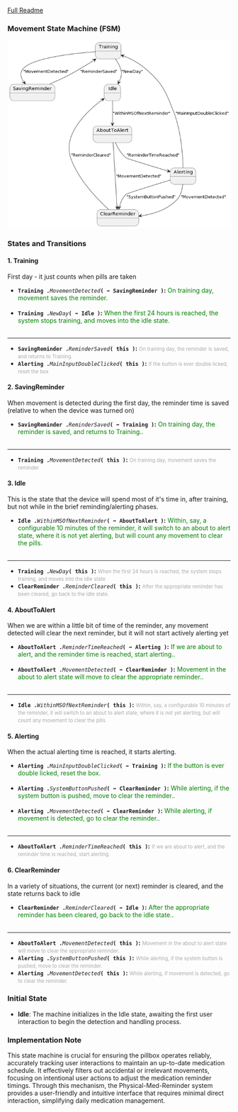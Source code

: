 [Full Readme](README.md)

### Movement State Machine (FSM)

![Diagram](state-machine-planttext.uml.png)

### States and Transitions

#### 1. Training
First day - it just counts when pills are taken

 - **`Training .`**_`MovementDetected`_**`( ➡ SavingReminder )`:** 
 <span style="font-size: 1em; margin-bottom: 0.75em; color: green;">On training day, movement saves the reminder.<br /> <span>
 - **`Training .`**_`NewDay`_**`( ➡ Idle )`:** 
 <span style="font-size: 1em; margin-bottom: 0.75em; color: green;">When the first 24 hours is reached, the system stops training, and moves into the idle state.<br /> <span>
---------
 - **`SavingReminder .`**_`ReminderSaved`_**`( this )`:** 
 <span style="font-size: 0.8em; padding-bottom: 0.25em; color: darkgray;">On training day, the reminder is saved, and returns to Training.<span>
 - **`Alerting .`**_`MainInputDoubleClicked`_**`( this )`:** 
 <span style="font-size: 0.8em; padding-bottom: 0.25em; color: darkgray;">If the button is ever double  licked, reset the box<span>

#### 2. SavingReminder
When movement is detected during the first day, the reminder time is saved (relative to when the device was turned on)

 - **`SavingReminder .`**_`ReminderSaved`_**`( ➡ Training )`:** 
 <span style="font-size: 1em; margin-bottom: 0.75em; color: green;">On training day, the reminder is saved, and returns to Training..<br /> <span>
---------
 - **`Training .`**_`MovementDetected`_**`( this )`:** 
 <span style="font-size: 0.8em; padding-bottom: 0.25em; color: darkgray;">On training day, movement saves the reminder<span>

#### 3. Idle
This is the state that the device will spend most of it's time in, after training, but not while in the brief reminding/alerting phases.

 - **`Idle .`**_`WithinMSOfNextReminder`_**`( ➡ AboutToAlert )`:** 
 <span style="font-size: 1em; margin-bottom: 0.75em; color: green;">Within, say, a configurable 10 minutes of the reminder, it will switch to an about to alert state, where it is not yet alerting, but will count any movement to clear the pills.<br /> <span>
---------
 - **`Training .`**_`NewDay`_**`( this )`:** 
 <span style="font-size: 0.8em; padding-bottom: 0.25em; color: darkgray;">When the first 24 hours is reached, the system stops training, and moves into the idle state<span>
 - **`ClearReminder .`**_`ReminderCleared`_**`( this )`:** 
 <span style="font-size: 0.8em; padding-bottom: 0.25em; color: darkgray;">After the appropriate reminder has been cleared, go back to the idle state.<span>

#### 4. AboutToAlert
When we are within a little bit of time of the reminder, any movement detected will clear the next reminder, but it will not start actively alerting yet

 - **`AboutToAlert .`**_`ReminderTimeReached`_**`( ➡ Alerting )`:** 
 <span style="font-size: 1em; margin-bottom: 0.75em; color: green;">If we are about  to alert, and the reminder time is reached, start alerting..<br /> <span>
 - **`AboutToAlert .`**_`MovementDetected`_**`( ➡ ClearReminder )`:** 
 <span style="font-size: 1em; margin-bottom: 0.75em; color: green;">Movement in the about to alert state will move to clear the appropriate reminder..<br /> <span>
---------
 - **`Idle .`**_`WithinMSOfNextReminder`_**`( this )`:** 
 <span style="font-size: 0.8em; padding-bottom: 0.25em; color: darkgray;">Within, say, a configurable 10 minutes of the reminder, it will switch to an about to alert state, where it is not yet alerting, but will count any movement to clear the pills<span>

#### 5. Alerting
When the actual alerting time is reached, it starts alerting.


 - **`Alerting .`**_`MainInputDoubleClicked`_**`( ➡ Training )`:** 
 <span style="font-size: 1em; margin-bottom: 0.75em; color: green;">If the button is ever double  licked, reset the box.<br /> <span>
 - **`Alerting .`**_`SystemButtonPushed`_**`( ➡ ClearReminder )`:** 
 <span style="font-size: 1em; margin-bottom: 0.75em; color: green;">While alerting, if the system button is pushed, move to clear the reminder..<br /> <span>
 - **`Alerting .`**_`MovementDetected`_**`( ➡ ClearReminder )`:** 
 <span style="font-size: 1em; margin-bottom: 0.75em; color: green;">While alerting, if movement is detected, go to clear the reminder..<br /> <span>
---------
 - **`AboutToAlert .`**_`ReminderTimeReached`_**`( this )`:** 
 <span style="font-size: 0.8em; padding-bottom: 0.25em; color: darkgray;">If we are about  to alert, and the reminder time is reached, start alerting.<span>

#### 6. ClearReminder
In a variety of situations, the current (or next) reminder is cleared, and the state returns back to idle

 - **`ClearReminder .`**_`ReminderCleared`_**`( ➡ Idle )`:** 
 <span style="font-size: 1em; margin-bottom: 0.75em; color: green;">After the appropriate reminder has been cleared, go back to the idle state..<br /> <span>
---------
 - **`AboutToAlert .`**_`MovementDetected`_**`( this )`:** 
 <span style="font-size: 0.8em; padding-bottom: 0.25em; color: darkgray;">Movement in the about to alert state will move to clear the appropriate reminder.<span>
 - **`Alerting .`**_`SystemButtonPushed`_**`( this )`:** 
 <span style="font-size: 0.8em; padding-bottom: 0.25em; color: darkgray;">While alerting, if the system button is pushed, move to clear the reminder.<span>
 - **`Alerting .`**_`MovementDetected`_**`( this )`:** 
 <span style="font-size: 0.8em; padding-bottom: 0.25em; color: darkgray;">While alerting, if movement is detected, go to clear the reminder.<span>

### Initial State
- **Idle**: The machine initializes in the Idle state, awaiting the first user interaction to begin the detection and handling process.

### Implementation Note
This state machine is crucial for ensuring the pillbox operates reliably, accurately tracking user interactions to maintain an up-to-date medication schedule. It effectively filters out accidental or irrelevant movements, focusing on intentional user actions to adjust the medication reminder timings. Through this mechanism, the Physical-Med-Reminder system provides a user-friendly and intuitive interface that requires minimal direct interaction, simplifying daily medication management.
